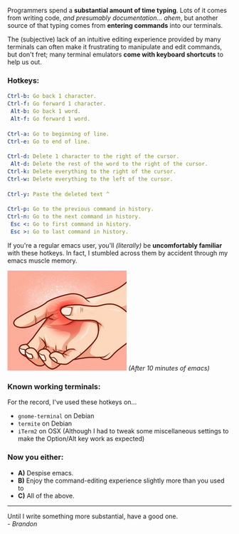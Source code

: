 Programmers spend a **substantial amount of time typing**. Lots of it comes from writing code, _and presumably documentation... ahem_, but another source of that typing comes from **entering commands** into our terminals.

The (subjective) lack of an intuitive editing experience provided by many terminals can often make it frustrating to manipulate and edit commands, but don't fret; many terminal emulators **come with keyboard shortcuts** to help us out.

### Hotkeys:

```yaml
Ctrl-b: Go back 1 character.
Ctrl-f: Go forward 1 character.
 Alt-b: Go back 1 word.
 Alt-f: Go forward 1 word.

Ctrl-a: Go to beginning of line.
Ctrl-e: Go to end of line.
  
Ctrl-d: Delete 1 character to the right of the cursor.
 Alt-d: Delete the rest of the word to the right of the cursor.
Ctrl-k: Delete everything to the right of the cursor.
Ctrl-w: Delete everything to the left of the cursor.

Ctrl-y: Paste the deleted text ^

Ctrl-p: Go to the previous command in history.
Ctrl-n: Go to the next command in history.
 Esc <: Go to first command in history.
 Esc >: Go to last command in history.
```

If you're a regular emacs user, you'll _(literally)_ be **uncomfortably familiar** with these hotkeys. In fact, I stumbled across them by accident through my emacs muscle memory.

![Hand cramp](/blog-posts/2020-terminal-hotkeys/cramp.png)
<mid>_(After 10 minutes of emacs)_</mid>

### Known working terminals:

For the record, I've used these hotkeys on...
* `gnome-terminal` on Debian
* `termite` on Debian
* `iTerm2` on OSX (Although I had to tweak some miscellaneous settings to make the Option/Alt key work as expected)

### Now you either:

* **A)** Despise emacs.
* **B)** Enjoy the command-editing experience slightly more than you used to
* **C)** All of the above.

---

Until I write something more substantial, have a good one.  
\- _Brandon_
